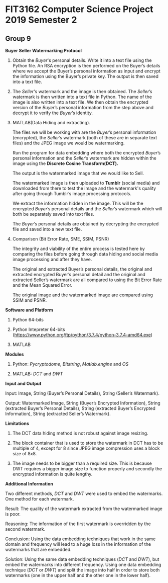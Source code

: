 FIT3162 Computer Science Project 2019 Semester 2
====================================================

Group 9
-----------

**Buyer Seller Watermarking Protocol**

1. Obtain the *Buyer*'s personal details. Write it into a text file using the Python file. An RSA encryption is then performed on the Buyer’s details where we accept the Buyer’s personal information as input and encrypt the information using the Buyer’s private key. The output is then saved into a text file.


2. The *Seller*'s watermark and the image is then obtained. The *Seller*’s watermark is then written into a text file in Python. The name of the image is also written into a text file. We then obtain the encrypted version of the *Buyer*’s personal information from the step above and decrypt it to verify the *Buyer*’s identity.


3. MATLAB(Data Hiding and extracting).

   The files we will be working with are the *Buyer*’s personal information (encrypted), the *Seller*’s watermark (both of these are in separate text files) and the JPEG image we would be watermarking.  
   
   Run the program for data embedding where both the encrypted *Buyer*’s personal information and the *Seller*’s watermark are hidden within the image using the __Discrete Cosine Transform(DCT).__
   
   The output is the watermarked image that we would like to Sell.  
   
   The watermarked image is then uploaded to __Tumblr__ (social media) and downloaded from there to test the image and the watermark's quality after going through Tumblr’s image processing protocols.  
   
   We extract the information hidden in the image. This will be the encrypted *Buyer*’s personal details and the *Seller*’s watermark which will both be separately saved into text files.  
   
   The *Buyer*’s personal details are obtained by decrypting the encrypted file and saved into a new text file.

4. Comparison (Bit Error Rate, SME, SSIM, PSNR)

   The integrity and viability of the entire process is tested here by comparing the files before going through data hiding and social media image processing and after they have.  
   
   The original and extracted Buyer’s personal details, the original and extracted encrypted Buyer’s personal detail and the original and extracted Seller’s watermark are all compared to using the Bit Error Rate and the Mean Squared Error.  
   
   The original image and the watermarked image are compared using SSIM and PSNR.


**Software and Platform**

1. Python 64-bits

2. Python Intepreter 64-bits (https://www.python.org/ftp/python/3.7.4/python-3.7.4-amd64.exe)

3. MATLAB


**Modules**

1. Python: *Pycryptodome*, *Bitstring*, *Matlab.engine* and *OS*

2. MATLAB: *DCT* and *DWT*


**Input and Output**

Input: Image, String (Buyer’s Personal Details), String (Seller’s Watermark).

Output: Watermarked Image, String (Buyer’s Encrypted Information), String (extracted Buyer’s Personal Details), String (extracted Buyer’s Encrypted Information), String (extracted Seller’s Watermark).


**Limitations**

1. The DCT data hiding method is not robust against image resizing.

2. The block container that is used to store the watermark in DCT has to be multiple of 4, except for 8 since JPEG image compression uses a block size of 8x8.

3. The image needs to be bigger than a required size. This is because DWT requires a bigger image size to function properly and secondly the encrypted information is quite lengthy.


**Additional Information**

Two different methods, *DCT* and *DWT* were used to embed the watermarks. One method for each watermark.  
   
   Result: The quality of the watermark extracted from the watermarked image is poor.  
   
   Reasoning: The information of the first watermark is overridden by the second watermark.  
   
   Conclusion: Using the data embedding techniques that work in the same domain and frequency will lead to a huge loss in the information of the watermarks that are embedded.  
   
   Solution: Using the same data embedding techniques (*DCT* and *DWT*), but embed the watermarks into different frequency. Using one data embedding technique (*DCT* or *DWT*) and split the image into half in order to store both watermarks (one in the upper half and the other one in the lower half).

